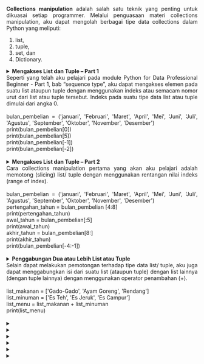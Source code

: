 <p align="justify"><b>Collections manipulation</b> adalah salah satu teknik yang penting untuk dikuasai setiap programmer. Melalui penguasaan materi collections  manipulation, aku dapat mengolah berbagai tipe data collections dalam Python yang meliputi:</p>
<ol><li>list,</li>
<li>tuple,</li>
<li>set, dan</li>
<li>Dictionary.</li></ol>
<details align="justify"> <summary><b>Mengakses List dan Tuple – Part 1</b></br>Seperti yang telah aku pelajari pada module Python for Data Professional Beginner - Part 1, bab “sequence type”, aku dapat mengakses elemen pada suatu list ataupun tuple dengan menggunakan indeks atau semacam nomor urut dari list atau tuple tersebut. Indeks pada suatu tipe data list atau tuple dimulai dari angka 0.</br></br>
bulan_pembelian = ('januari', 'Februari', 'Maret', 'April', 'Mei', 'Juni', 'Juli', 'Agustus', 'September', 'Oktober', 'November', 'Desember')</br>
print(bulan_pembelian[0])</br>
print(bulan_pembelian[5])</br>
print(bulan_pembelian[-1])</br>
print(bulan_pembelian[-2])</br></br>
</summary><table align="justify"><i>Output : </br>januari</br>
Juni</br>
Desember</br>
November</i></table></details>

<details align="justify"> <summary><b>Mengakses List dan Tuple – Part 2</b></br>Cara collections manipulation pertama yang akan aku pelajari adalah memotong (slicing) list/ tuple dengan menggunakan rentangan nilai indeks (range of index).</br></br>bulan_pembelian = ('januari', 'Februari', 'Maret', 'April', 'Mei', 'Juni', 'Juli', 'Agustus', 'September', 'Oktober', 'November', 'Desember')</br>
pertengahan_tahun = bulan_pembelian [4:8]</br>
print(pertengahan_tahun)</br>
awal_tahun = bulan_pembelian[:5]</br>
print(awal_tahun)</br>
akhir_tahun = bulan_pembelian[8:]</br>
print(akhir_tahun)</br>
print(bulan_pembelian[-4:-1])</br></br>
</summary><table align="justify"><i>Output : </br>('Mei', 'Juni', 'Juli', 'Agustus')</br>
('januari', 'Februari', 'Maret', 'April', 'Mei')</br>
('September', 'Oktober', 'November', 'Desember')</br>
('September', 'Oktober', 'November')</i></table></details>

<details align="justify"> <summary>  <b> Penggabungan Dua atau Lebih List atau Tuple </b>  </br>Selain dapat melakukan pemotongan terhadap tipe data list/ tuple, aku juga dapat menggabungkan isi dari suatu list (ataupun tuple) dengan list lainnya (dengan tuple lainnya) dengan menggunakan operator penambahan (+). </br></br>
list_makanan = ['Gado-Gado', 'Ayam Goreng', 'Rendang']</br>
list_minuman = ['Es Teh', 'Es Jeruk', 'Es Campur']</br>
list_menu = list_makanan + list_minuman</br>
print(list_menu)</br></br>
</summary><table align="justify"><i>Output : </br>['Gado-Gado', 'Ayam Goreng', 'Rendang', 'Es Teh', 'Es Jeruk', 'Es Campur']</i></table></details>

<details align="justify"> <summary><b>  </b></br>
</summary><table align="justify"><i>Output : </br>H</i></table></details>

<details align="justify"> <summary><b>  </b></br>
</summary><table align="justify"><i>Output : </br>H</i></table></details>

<details align="justify"> <summary><b>  </b></br>
</summary><table align="justify"><i>Output : </br>H</i></table></details>


<details align="justify"> <summary></br>
</summary><table align="justify"><i>Output : </br>H</i></table></details>

<details align="justify"> <summary></br>
</summary><table align="justify"><i>Output : </br>H</i></table></details>

<details align="justify"> <summary></br>
</summary><table align="justify"><i>Output : </br>H</i></table></details>
